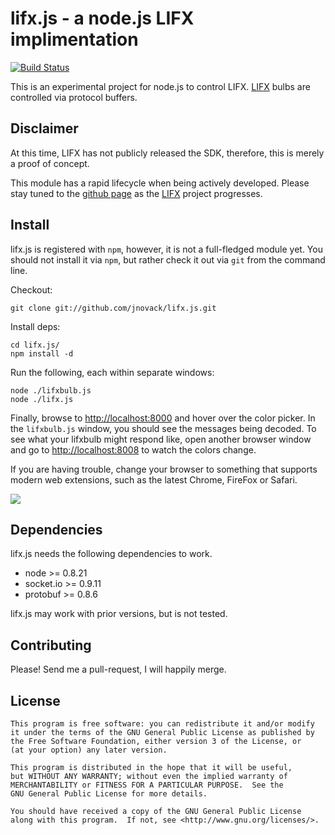 lifx.js - a node.js LIFX implimentation
=======================================

[![Build Status](https://travis-ci.org/jnovack/lifx.js.png?branch=master)](https://travis-ci.org/jnovack/lifx.js)

This is an experimental project for node.js to control LIFX.  [LIFX](http://lifx.co) bulbs are
controlled via protocol buffers.

## Disclaimer

At this time, LIFX has not publicly released the SDK, therefore, this is merely
a proof of concept.

This module has a rapid lifecycle when being actively developed.  Please stay
tuned to the [github page](http://github.com/jnovack/lifx.js) as the [LIFX](http://lifx.co) project
progresses.

## Install

lifx.js is registered with `npm`, however, it is not a full-fledged module yet.
You should not install it via `npm`, but rather check it out via `git` from the
command line.

Checkout:

    git clone git://github.com/jnovack/lifx.js.git

Install deps:

    cd lifx.js/
    npm install -d

Run the following, each within separate windows:

    node ./lifxbulb.js
    node ./lifx.js

Finally, browse to [http://localhost:8000](http://localhost:8000) and hover over the color picker. In
the `lifxbulb.js` window, you should see the messages being decoded. To see what
your lifxbulb might respond like, open another browser window and go to
[http://localhost:8008](http://localhost:8008) to watch the colors change.

If you are having trouble, change your browser to something that supports modern
web extensions, such as the latest Chrome, FireFox or Safari.

<img src="https://github.com/jnovack/lifx.js/blob/master/www/screenshot.png?raw=true">

## Dependencies

lifx.js needs the following dependencies to work.

  * node >= 0.8.21
  * socket.io >= 0.9.11
  * protobuf >= 0.8.6

lifx.js may work with prior versions, but is not tested.

## Contributing

Please! Send me a pull-request, I will happily merge.

## License

    This program is free software: you can redistribute it and/or modify
    it under the terms of the GNU General Public License as published by
    the Free Software Foundation, either version 3 of the License, or
    (at your option) any later version.
    
    This program is distributed in the hope that it will be useful,
    but WITHOUT ANY WARRANTY; without even the implied warranty of
    MERCHANTABILITY or FITNESS FOR A PARTICULAR PURPOSE.  See the
    GNU General Public License for more details.
    
    You should have received a copy of the GNU General Public License
    along with this program.  If not, see <http://www.gnu.org/licenses/>.

